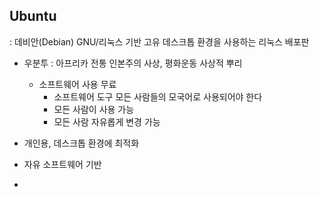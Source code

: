 ## Ubuntu


: 데비안(Debian) GNU/리눅스 기반 고유 데스크톱 환경을 사용하는 리눅스 배포판

- 우분투 : 아프리카 전통 인본주의 사상, 평화운동 사상적 뿌리
    - 소프트웨어 사용 무료
        - 소프트웨어 도구 모든 사람들의 모국어로 사용되어야 한다
        - 모든 사람이 사용 가능
        - 모든 사람 자유롭게 변경 가능

- 개인용, 데스크톱 환경에 최적화
- 자유 소프트웨어 기반
-
